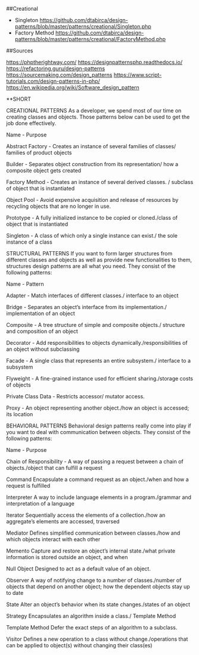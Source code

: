 ##Creational

- Singleton https://github.com/dtabirca/design-patterns/blob/master/patterns/creational/Singleton.php
- Factory Method https://github.com/dtabirca/design-patterns/blob/master/patterns/creational/FactoryMethod.php

##Sources

https://phptherightway.com/
https://designpatternsphp.readthedocs.io/
https://refactoring.guru/design-patterns
https://sourcemaking.com/design_patterns
https://www.script-tutorials.com/design-patterns-in-php/
https://en.wikipedia.org/wiki/Software_design_pattern

**SHORT

CREATIONAL PATTERNS
As a developer, we spend most of our time on creating classes and objects. Those patterns below can be used to get the job done effectively.

Name - Purpose

Abstract Factory - Creates an instance of several families of classes/	families of product objects

Builder	- Separates object construction from its representation/ how a composite object gets created

Factory Method - Creates an instance of several derived classes. / subclass of object that is instantiated

Object Pool - Avoid expensive acquisition and release of resources by recycling objects that are no longer in use.

Prototype - A fully initialized instance to be copied or cloned./class of object that is instantiated

Singleton - A class of which only a single instance can exist./ 	the sole instance of a class


STRUCTURAL PATTERNS
If you want to form larger structures from different classes and objects as well as provide new functionalities to them, structures design patterns are all what you need. They consist of the following patterns:

Name - Pattern

Adapter	- Match interfaces of different classes./	interface to an object

Bridge	- Separates an object’s interface from its implementation./ 	implementation of an object

Composite - A tree structure of simple and composite objects./ 	structure and composition of an object

Decorator -	Add responsibilities to objects dynamically./responsibilities of an object without subclassing

Facade	- A single class that represents an entire subsystem./ interface to a subsystem

Flyweight -	A fine-grained instance used for efficient sharing./storage costs of objects

Private Class Data - Restricts accessor/ mutator access.

Proxy - An object representing another object./how an object is accessed; its location


BEHAVIORAL PATTERNS
Behavioral design patterns really come into play if you want to deal with communication between objects. They consist of the following patterns:

Name - Purpose

Chain of Responsibility	- A way of passing a request between a chain of objects./object that can fulfill a request

Command	Encapsulate a command request as an object./when and how a request is fulfilled

Interpreter	A way to include language elements in a program./grammar and interpretation of a language

Iterator	Sequentially access the elements of a collection./how an aggregate’s elements are accessed, traversed

Mediator	Defines simplified communication between classes./how and which objects interact with each other

Memento	Capture and restore an object’s internal state./what private information is stored outside an object, and when

Null Object	Designed to act as a default value of an object.

Observer	A way of notifying change to a number of classes./number of objects that depend on another object; how the dependent objects stay up to date

State	Alter an object’s behavior when its state changes./states of an object

Strategy	Encapsulates an algorithm inside a class./
Template Method

Template Method	Defer the exact steps of an algorithm to a subclass.

Visitor	Defines a new operation to a class without change./operations that can be applied to object(s) without changing their class(es)